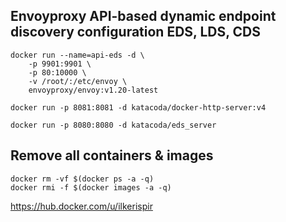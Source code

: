 ## Envoyproxy API-based dynamic endpoint discovery configuration EDS, LDS, CDS
```
docker run --name=api-eds -d \
    -p 9901:9901 \
    -p 80:10000 \
    -v /root/:/etc/envoy \
    envoyproxy/envoy:v1.20-latest
```

```
docker run -p 8081:8081 -d katacoda/docker-http-server:v4
```

```
docker run -p 8080:8080 -d katacoda/eds_server
```

## Remove all containers & images
```
docker rm -vf $(docker ps -a -q)
docker rmi -f $(docker images -a -q)
```

https://hub.docker.com/u/ilkerispir